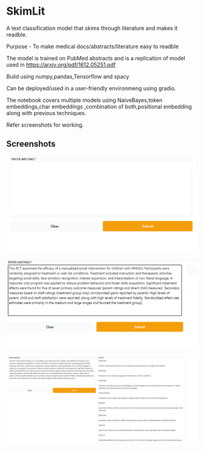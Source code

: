 # SkimLit

A text classification model that skims through literature and makes it readble.

Purpose - To make medical docs/abstracts/literature easy to readble

The model is trained on PubMed abstracts and is a replication of model used in https://arxiv.org/pdf/1612.05251.pdf

Build using numpy,pandas,Tensorflow and spacy

Can be deployed/used in a user-friendly environmeng using gradio.

The notebook covers multiple models using NaiveBayes,token embeddings,char embeddings ,combination of both,positional embedding along with previous techniques.

Refer screenshots for working.
## Screenshots

![App Screenshot](https://github.com/aryan1519/RandomStuff/blob/main/step1.png)

![App Screenshot](https://github.com/aryan1519/RandomStuff/blob/main/step2.png)

![App Screenshot](https://github.com/aryan1519/RandomStuff/blob/main/step3.png)
